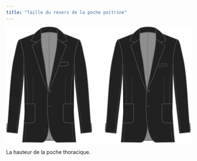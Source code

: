 ```yaml
---
title: "Taille du revers de la poche poitrine"
---
```


![Taille du revers de la poche poitrine](chestpocketweltsize.svg)

La hauteur de la poche thoracique.




